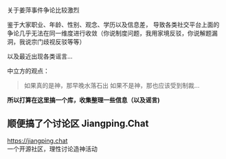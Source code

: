 关于姜萍事件争论比较激烈

鉴于大家职业、年龄、性别、观念、学历以及信息差，
导致各类社交平台上面的争论几乎无法在同一维度进行收敛（你说制度问题，我用家境反驳，你说解题漏洞，我说宗门歧视反驳等等）

以及最近出现各类谣言...


中立方的观点：
>如果真的是神，那早晚水落石出
>如果不是神，那也应该受到制裁...

**所以打算在这里搞一个库，收集整理一些信息（以及谣言)**


## 顺便搞了个讨论区 Jiangping.Chat
https://jiangping.chat   
一个开源社区，理性讨论造神活动
